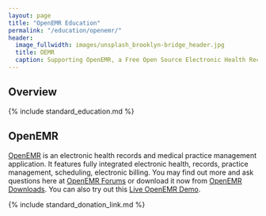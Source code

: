 ```yaml
---
layout: page
title: "OpenEMR Education"
permalink: "/education/openemr/"
header:
  image_fullwidth: images/unsplash_brooklyn-bridge_header.jpg
  title: OEMR
  caption: Supporting OpenEMR, a Free Open Source Electronic Health Record
---
```


## Overview
{% include standard_education.md %}

## OpenEMR
[OpenEMR](http://www.open-emr.org) is an electronic health records and medical practice management application. It features fully integrated electronic health, records, practice management, scheduling, electronic billing. You may find out more and ask questions here at [OpenEMR Forums](https://sourceforge.net/p/openemr/discussion/) or download it now from [OpenEMR Downloads](http://www.open-emr.org/wiki/index.php/OpenEMR_Downloads). You can also try out this [Live OpenEMR Demo](http://www.open-emr.org/wiki/index.php/OpenEMR_Demo).

{% include standard_donation_link.md %}
